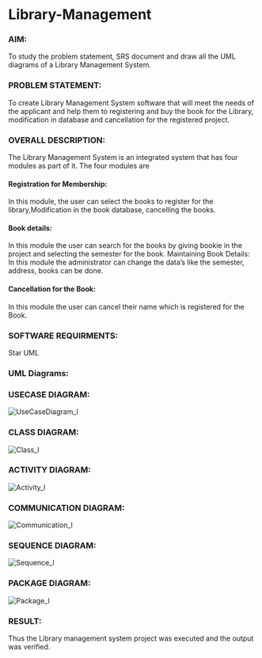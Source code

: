# Library-Management
### AIM:
To study the problem statement, SRS document and draw all the UML diagrams of a Library Management System.
### PROBLEM STATEMENT:
To create Library Management System software that will meet the needs of the applicant
and help them to registering and buy the book for the Library, modification in database and
cancellation for the registered project.
### OVERALL DESCRIPTION:
The Library Management System is an integrated system that has four modules as part of
it. The four modules are
#### Registration for Membership:
In this module, the user can select the books to register for the library,Modification in the book
database, cancelling the books.
#### Book details:
In this module the user can search for the books by giving bookie in the project and selecting
the semester for the book.
Maintaining Book Details:
In this module the administrator can change the data’s like the semester, address, books can be
done.
#### Cancellation for the Book:
In this module the user can cancel their name which is registered for the Book.
### SOFTWARE REQUIRMENTS:
Star UML
### UML Diagrams:

### USECASE DIAGRAM:
![UseCaseDiagram_l](https://github.com/user-attachments/assets/b4f3600e-d0a1-4973-844f-8e1ebe90555f)


### CLASS DIAGRAM:
![Class_l](https://github.com/user-attachments/assets/748b3041-cacb-4c31-b285-6b0b366a2fb2)


### ACTIVITY DIAGRAM:
![Activity_l](https://github.com/user-attachments/assets/ecaec899-6b3d-4c7f-acf5-2338c31b2390)


### COMMUNICATION DIAGRAM:
![Communication_l](https://github.com/user-attachments/assets/2de976fa-3a58-4531-91c4-b70ce659362f)


### SEQUENCE DIAGRAM:

![Sequence_l](https://github.com/user-attachments/assets/95fc3a90-7c37-4847-a9a0-fbc631b555f5)

### PACKAGE DIAGRAM:

![Package_l](https://github.com/user-attachments/assets/0ada3ae3-50dd-4756-84ce-71c63832e2d3)

### RESULT:
Thus the Library management system project was executed and the output was verified.
